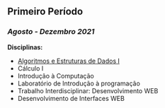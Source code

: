 ## Primeiro Período

### *Agosto - Dezembro 2021*

**Disciplinas:**
- [Algoritmos e Estruturas de Dados I]()
- Cálculo I
- Introdução à Computação
- Laboratório de Introdução à programação
- Trabalho Interdisciplinar: Desenvolvimento WEB
- Desenvolvimento de Interfaces WEB
